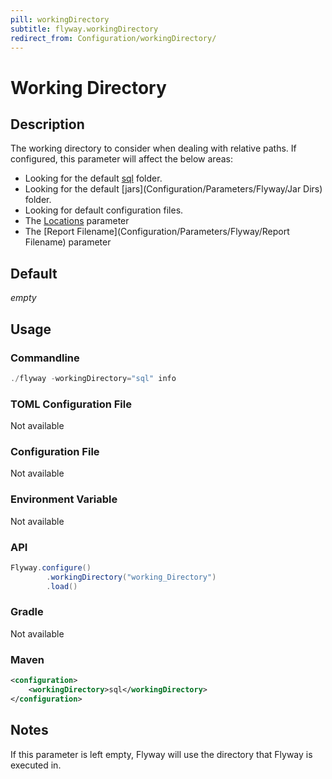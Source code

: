```yaml
---
pill: workingDirectory
subtitle: flyway.workingDirectory
redirect_from: Configuration/workingDirectory/
---
```


# Working Directory

## Description
The working directory to consider when dealing with relative paths. If configured, this parameter will affect the below areas:
- Looking for the default [sql](Configuration/Parameters/Flyway/Locations) folder.
- Looking for the default [jars](Configuration/Parameters/Flyway/Jar Dirs) folder.
- Looking for default configuration files.
- The [Locations](Configuration/Parameters/Flyway/Locations) parameter
- The [Report Filename](Configuration/Parameters/Flyway/Report Filename) parameter

## Default
<i>empty</i>

## Usage

### Commandline
```powershell
./flyway -workingDirectory="sql" info
```

### TOML Configuration File
Not available

### Configuration File
Not available

### Environment Variable
Not available

### API
```java
Flyway.configure()
        .workingDirectory("working_Directory")
        .load()
```

### Gradle
Not available

### Maven
```xml
<configuration>
    <workingDirectory>sql</workingDirectory>
</configuration>
```

## Notes
If this parameter is left empty, Flyway will use the directory that Flyway is executed in.  